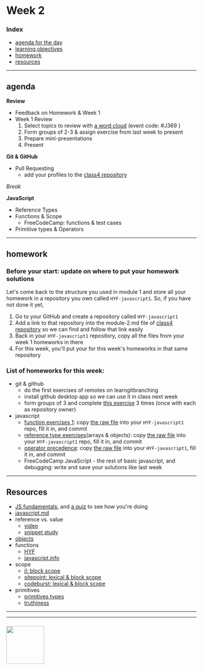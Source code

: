 # Week 2


### Index
* [agenda for the day](#agenda)
* [learning objectives](#learning-objectives)
* [homework](#homework)
* [resources](#resources)

---

## agenda
    
__Review__
* Feedback on Homework & Week 1
* Week 1 Review 
    1. Select topics to review with [a word cloud](https://www.sli.do) (event code: #J369 )
    2. Form groups of 2-3 & assign exercise from last week to present
    3. Prepare mini-presentations
    4. Present

__Git & GitHub__
* Pull Requesting 
    * add your profiles to the [class4 repository](https://github.com/HackYourFutureBEHomework/class4)

_Break_

__JavaScript__
* Reference Types
* Functions & Scope
    * FreeCodeCamp: functions & test cases
* Primitive types & Operators




---

## homework

### Before your start: update on where to put your homework solutions
Let's come back to the structure you used in module 1 and store all your homework in a repository you own called `HYF-javascript1`. So, if you have not done it yet,
1. Go to your GitHub and create a repository called `HYF-javascript1`
2. Add a link to that repository into the module-2.md file of [class4 repository](https://github.com/HackYourFutureBEHomework/class4) so we can find and follow that link easily
3. Back in your `HYF-javascript1` repository, copy all the files from your week 1 homeworks in there
4. For this week, you'll put your for this week's homeworks in that same repository

### List of homeworks for this week:
* git & github
    * do the first exercises of remotes on learngitbranching
    * install github desktop app so we can use it in class next week
    * form groups of 3 and complete [this exercise](https://github.com/colevandersWands/pull-requesting) 3 times (once with each as 
    repository owner)
* javascript
    * [function exercises 1](https://github.com/colevandersWands/function-exercises/blob/master/1-functions.md): copy [the raw file](https://raw.githubusercontent.com/colevandersWands/function-exercises/master/1-functions.md) into your `HYF-javascript1` repo, fill it in, and commit
    * [reference type exercises](https://github.com/colevandersWands/reference-type-exercises)(arrays & objects): copy [the raw file](https://raw.githubusercontent.com/colevandersWands/reference-type-exercises/master/README.md) into your `HYF-javascript1` repo, fill it in, and commit
    * [operator precedence](https://github.com/janke-learning/operator-precedence): copy [the raw file](https://raw.githubusercontent.com/janke-learning/operator-precedence/master/README.md) into your `HYF-javascript1`, fill it in, and commit
    * FreeCodeCamp JavaScript - the rest of basic javascript, and debugging: write and save your solutions like last week


---

## Resources

* [JS fundamentals](https://github.com/HackYourFutureBelgium/fundamentals/blob/master/fundamentals/README.md), and [a quiz](https://github.com/HackYourFutureBelgium/fundamentals/blob/master/fundamentals/exercises.md) to see how you're doing
* [javascript.md](./javascript.md)
* reference vs. value 
    * [video](https://www.youtube.com/watch?v=9ooYYRLdg_g)
    * [snippet study](https://github.com/janke-learning/reference-vs-value)
* [objects](https://github.com/HackYourFutureBelgium/fundamentals/blob/master/fundamentals/objects.md) 
* functions
    * [HYF](https://github.com/HackYourFutureBelgium/fundamentals/blob/master/fundamentals/functions.md) 
    * [javascript.info](https://javascript.info/function-basics)
* scope
    * [jl: block scope](https://github.com/janke-learning/block-scope-let-vs-var)
    * [sitepoint: lexical & block scope](https://www.sitepoint.com/demystifying-javascript-variable-scope-hoisting/)
    * [codeburst: lexical & block scope](https://codeburst.io/javascript-learn-understand-scope-f53d6592c726)
* primitives
    * [primitives types](https://github.com/colevandersWands/primitive-types)
    * [truthiness](https://github.com/janke-learning/truthiness/blob/master/README.md)

___
___
### <a href="https://hackyourfuture.be" target="_blank"><img src="https://pbs.twimg.com/profile_images/984474625009741824/Bs_qKx6-_400x400.jpg" width="100" height="100"></img></a>

